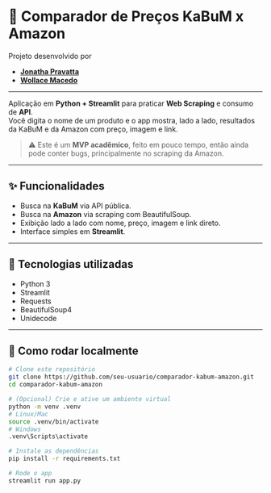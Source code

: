 # 🛒 Comparador de Preços KaBuM x Amazon

Projeto desenvolvido por  
- [**Jonatha Pravatta**](https://www.linkedin.com/in/jonathapravatta/)  
- [**Wollace Macedo**](https://www.linkedin.com/in/wollacemacedo/)  

---

Aplicação em **Python + Streamlit** para praticar **Web Scraping** e consumo de **API**.  
Você digita o nome de um produto e o app mostra, lado a lado, resultados da KaBuM e da Amazon com preço, imagem e link.

> ⚠️ Este é um **MVP acadêmico**, feito em pouco tempo, então ainda pode conter bugs, principalmente no scraping da Amazon.

---

## ✨ Funcionalidades
- Busca na **KaBuM** via API pública.
- Busca na **Amazon** via scraping com BeautifulSoup.
- Exibição lado a lado com nome, preço, imagem e link direto.
- Interface simples em **Streamlit**.

---

## 🧩 Tecnologias utilizadas
- Python 3
- Streamlit
- Requests
- BeautifulSoup4
- Unidecode

---

## 🚀 Como rodar localmente

```bash
# Clone este repositório
git clone https://github.com/seu-usuario/comparador-kabum-amazon.git
cd comparador-kabum-amazon

# (Opcional) Crie e ative um ambiente virtual
python -m venv .venv
# Linux/Mac
source .venv/bin/activate
# Windows
.venv\Scripts\activate

# Instale as dependências
pip install -r requirements.txt

# Rode o app
streamlit run app.py
